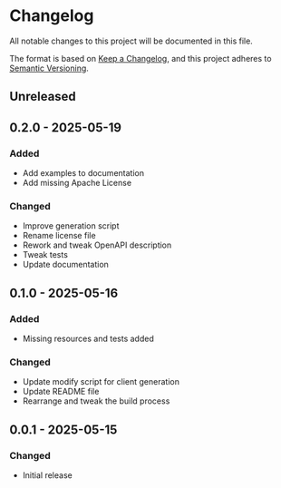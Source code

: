 # Changelog

All notable changes to this project will be documented in this file.

The format is based on [Keep a Changelog](https://keepachangelog.com/en/1.0.0/),
and this project adheres to [Semantic Versioning](https://semver.org/spec/v2.0.0.html).

## Unreleased

## 0.2.0 - 2025-05-19

### Added

* Add examples to documentation
* Add missing Apache License

### Changed

* Improve generation script
* Rename license file
* Rework and tweak OpenAPI description
* Tweak tests
* Update documentation

## 0.1.0 - 2025-05-16

### Added

* Missing resources and tests added

### Changed

* Update modify script for client generation
* Update README file
* Rearrange and tweak the build process

## 0.0.1 - 2025-05-15

### Changed

- Initial release
